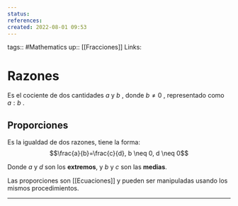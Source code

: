 ```yaml
---
status:
references:
created: 2022-08-01 09:53
---
```

tags:: #Mathematics 
up:: [[Fracciones]]
Links: 
# Razones
Es el cociente de dos cantidades $a$ y $b$ , donde $b \neq 0$ , representado como $a:b$ .

## Proporciones
Es la igualdad de dos razones, tiene la forma:$$\frac{a}{b}=\frac{c}{d}, b \neq 0, d \neq 0$$

Donde $a$ y $d$ son los **extremos**, y $b$ y $c$ son las **medias**.

Las proporciones son [[Ecuaciones]] y pueden ser manipuladas usando los mismos procedimientos.
___
